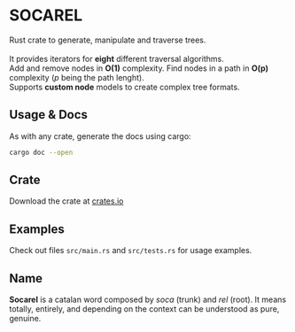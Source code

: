 # SOCAREL

Rust crate to generate, manipulate and traverse trees.<br><br>
It provides iterators for **eight** different traversal algorithms.<br>
Add and remove nodes in **O(1)** complexity. Find nodes in a path in **O(p)** complexity (*p* being the path lenght).<br>
Supports **custom node** models to create complex tree formats.<br>

## Usage & Docs

As with any crate, generate the docs using cargo:

 ```bash
 cargo doc --open
 ```

## Crate

Download the crate at [crates.io](https://crates.io/crates/socarel)

## Examples

Check out files `src/main.rs` and `src/tests.rs` for usage examples.

## Name

**Socarel** is a catalan word composed by *soca* (trunk) and *rel* (root). It means totally, entirely, and depending on the context can be understood as pure, genuine.
